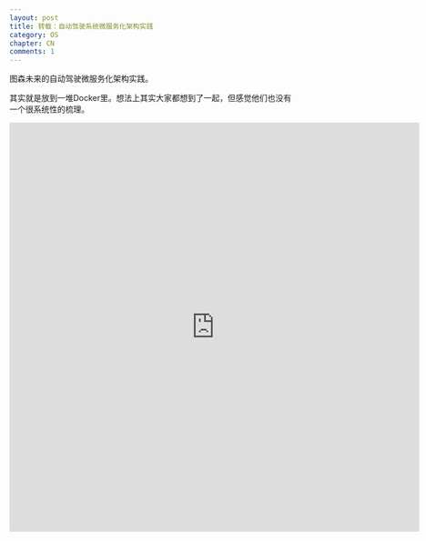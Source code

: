```yaml
---
layout: post
title: 转载：自动驾驶系统微服务化架构实践
category: OS
chapter: CN
comments: 1
---
```


图森未来的自动驾驶微服务化架构实践。

其实就是放到一堆Docker里。想法上其实大家都想到了一起，但感觉他们也没有一个很系统性的梳理。

<embed src="https://static001.geekbang.org/con/33/pdf/1032794887/file/%E3%80%90%E4%BF%AE%E6%94%B9%E5%90%8E%E5%8F%91%E5%B8%83%E3%80%91%E6%9C%80%E7%BB%88%E7%89%88-%E6%9D%8E%E6%B5%B7%E6%B3%89-%E8%87%AA%E5%8A%A8%E9%A9%BE%E9%A9%B6%E7%B3%BB%E7%BB%9F%E5%BE%AE%E6%9C%8D%E5%8A%A1%E5%8C%96%E6%9E%B6%E6%9E%84%E5%AE%9E%E8%B7%B5.pdf" width="720" height="720">